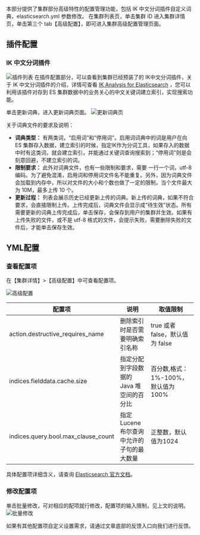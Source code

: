 本部分提供了集群部分高级特性的配置管理功能，包括 IK 中文分词插件自定义词典，elasticsearch.yml 参数修改。
在集群列表页，单击集群 ID 进入集群详情页，单击第三个 tab【高级配置】，即可进入集群高级配置管理页面。  

## 插件配置
### IK 中文分词插件
![插件列表](https://main.qcloudimg.com/raw/5f140198a6f83ee29dedf133d33888fd.png)
在插件配置部分，可以查看到集群已经预装了的 IK中文分词插件，关于 IK 中文分词插件的介绍，详情可查看 [IK Analysis for Elasticsearch](https://github.com/medcl/elasticsearch-analysis-ik) ，您可以利用该插件对存到 ES 集群数据中的业务关心的中文关键词建立索引，实现搜索功能。

单击更新词典，进入更新词典页面。
![更新词典页](https://main.qcloudimg.com/raw/631cd3bd5316279d351143cdd7cdd37c.png)

关于词典文件的要求及说明：  
- **词典类型：** 有两类词，“启用词”和“停用词”。启用词词典中的词是用户在向 ES 集群存入数据，建立索引的时候，指定IK作为分词工具，如果存入的数据中时有这类词，就会建立索引，并能通过关键词查询搜索到；“停用词”则是会刻意回避，不建立索引的词。  
- **限制要求：** 此外对词典文件，也有一些限制和要求，需要 一行一个词，utf-8 编码。为了避免混淆，启用词和停用词文件名不能重复。另外，因为词典文件会加载到内存中，所以对文件的大小和个数也做了一定的限制，当个文件最大为 10M，最多上传 10 个。  
- **更新过程：** 列表会展示历史已经更新上传的词典。新上传的词典，如果不符合要求，会直接限制上传。上传完成后，词典文件会显示成“待生效”状态。所有需要更新的词典上传完成后，单击保存，会保存到用户的集群并生效。如果有上传失败的文件，或不是 utf-8 格式的文件，会提示失败，需要删除失败的文件后，才能单击保存生效。

## YML配置
### 查看配置项
在【集群详情】>【高级配置】中可查看配置项。

![高级配置](https://main.qcloudimg.com/raw/e4dbc42e5e1feeadc627aff2fb89c437.png)  

| 配置项 |	说明 | 取值限制 |
|-|-|-|
|action.destructive_requires_name |	删除索引时是否需要明确索引名称 | true 或者 false，默认值为 false |
| indices.fielddata.cache.size |	指定分配到字段数据的 Java 堆空间的百分比 | 百分数,格式：1%-100%，默认值为100% |
| indices.query.bool.max_clause_count |	指定 Lucene 布尔查询中允许的子句的最大数量 |正整数，默认值为1024 |

具体配置项详细含义，请查询 [Elasticsearch 官方文档](https://www.elastic.co/guide/en/elasticsearch/reference/5.6/index.html)。

### 修改配置项
单击批量修改，可对相应的配项就行修改，配置项的输入限制，见上文的说明。  
![批量修改](https://main.qcloudimg.com/raw/0f2fe801b20d11c138d7f73ef0d40188.png)  

如果有其他配置项自定义设置需求，请通过文章底部的反馈入口向我们进行反馈。
